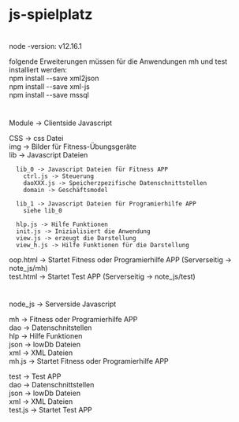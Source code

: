 # js-spielplatz
# ######################################################################
node -version: v12.16.1  

folgende Erweiterungen müssen für die Anwendungen mh und test installiert werden:  
npm install --save xml2json  
npm install --save xml-js  
npm install --save mssql  

# ######################################################################
Module -> Clientside Javascript  

  CSS -> css Datei  
  img -> Bilder für Fitness-Übungsgeräte  
  lib -> Javascript Dateien  

      lib_0 -> Javascript Dateien für Fitness APP  
        ctrl.js -> Steuerung  
        daoXXX.js -> Speicherzpezifische Datenschnittstellen  
        domain -> Geschäftsmodel  

      lib_1 -> Javascript Dateien für Programierhilfe APP  
        siehe lib_0  

      hlp.js -> Hilfe Funktionen  
      init.js -> Inizialisiert die Anwendung  
      view.js -> erzeugt die Darstellung  
      view_h.js -> Hilfe Funktionen für die Darstellung  

  oop.html -> Startet Fitness oder Programierhilfe APP  (Serverseitig -> note_js/mh)  
  test.html -> Startet Test APP (Serverseitig -> note_js/test)  

# ######################################################################
node_js -> Serverside Javascript  

  mh -> Fitness oder Programierhilfe APP  
    dao -> Datenschnitstellen  
    hlp -> Hilfe Funktionen  
    json -> lowDb Dateien  
    xml -> XML Dateien  
    mh.js -> Startet Fitness oder Programierhilfe APP  

  test -> Test APP  
    dao -> Datenschnittstellen  
    json -> lowDb Dateien      
    xml -> XML Dateien  
    test.js -> Startet Test APP  
